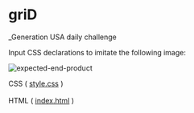 # griD
_Generation USA daily challenge

Input CSS declarations to imitate the following image:

![expected-end-product](https://user-images.githubusercontent.com/89559981/139560019-1c699f94-f38f-4020-922e-286467eda596.png)

<section>
  CSS (
    <a href='https://generation-learners.slack.com/files/U01U20P44KE/F02KE25RAUW/floats.css'>style.css</a>
  )
    <br>
    <br>
  HTML (
    <a href='https://generation-learners.slack.com/files/U01U20P44KE/F02KP0J1KU4/floats.html'>index.html</a>
  )
</section>
